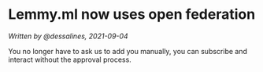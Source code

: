 # Lemmy.ml now uses open federation

*Written by @dessalines, 2021-09-04*

You no longer have to ask us to add you manually, you can subscribe and interact without the approval process.
